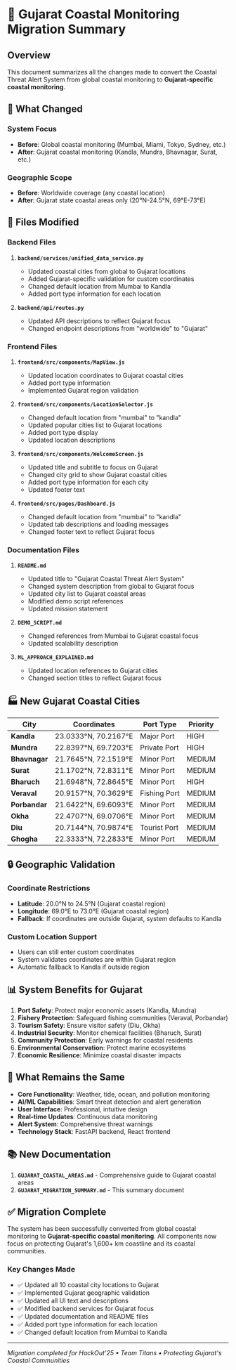 # 🔄 Gujarat Coastal Monitoring Migration Summary

## Overview
This document summarizes all the changes made to convert the Coastal Threat Alert System from global coastal monitoring to **Gujarat-specific coastal monitoring**.

## 🎯 **What Changed**

### **System Focus**
- **Before**: Global coastal monitoring (Mumbai, Miami, Tokyo, Sydney, etc.)
- **After**: Gujarat coastal monitoring (Kandla, Mundra, Bhavnagar, Surat, etc.)

### **Geographic Scope**
- **Before**: Worldwide coverage (any coastal location)
- **After**: Gujarat state coastal areas only (20°N-24.5°N, 69°E-73°E)

## 📁 **Files Modified**

### **Backend Files**
1. **`backend/services/unified_data_service.py`**
   - Updated coastal cities from global to Gujarat locations
   - Added Gujarat-specific validation for custom coordinates
   - Changed default location from Mumbai to Kandla
   - Added port type information for each location

2. **`backend/api/routes.py`**
   - Updated API descriptions to reflect Gujarat focus
   - Changed endpoint descriptions from "worldwide" to "Gujarat"

### **Frontend Files**
1. **`frontend/src/components/MapView.js`**
   - Updated location coordinates to Gujarat coastal cities
   - Added port type information
   - Implemented Gujarat region validation

2. **`frontend/src/components/LocationSelector.js`**
   - Changed default location from "mumbai" to "kandla"
   - Updated popular cities list to Gujarat locations
   - Added port type display
   - Updated location descriptions

3. **`frontend/src/components/WelcomeScreen.js`**
   - Updated title and subtitle to focus on Gujarat
   - Changed city grid to show Gujarat coastal cities
   - Added port type information for each city
   - Updated footer text

4. **`frontend/src/pages/Dashboard.js`**
   - Changed default location from "mumbai" to "kandla"
   - Updated tab descriptions and loading messages
   - Changed footer text to reflect Gujarat focus

### **Documentation Files**
1. **`README.md`**
   - Updated title to "Gujarat Coastal Threat Alert System"
   - Changed system description from global to Gujarat focus
   - Updated city list to Gujarat coastal areas
   - Modified demo script references
   - Updated mission statement

2. **`DEMO_SCRIPT.md`**
   - Changed references from Mumbai to Gujarat coastal focus
   - Updated scalability description

3. **`ML_APPROACH_EXPLAINED.md`**
   - Updated location references to Gujarat cities
   - Changed section titles to reflect Gujarat focus

## 🏭 **New Gujarat Coastal Cities**

| City | Coordinates | Port Type | Priority |
|------|-------------|-----------|----------|
| **Kandla** | 23.0333°N, 70.2167°E | Major Port | HIGH |
| **Mundra** | 22.8397°N, 69.7203°E | Private Port | HIGH |
| **Bhavnagar** | 21.7645°N, 72.1519°E | Minor Port | MEDIUM |
| **Surat** | 21.1702°N, 72.8311°E | Minor Port | MEDIUM |
| **Bharuch** | 21.6948°N, 72.8645°E | Minor Port | HIGH |
| **Veraval** | 20.9157°N, 70.3629°E | Fishing Port | MEDIUM |
| **Porbandar** | 21.6422°N, 69.6093°E | Minor Port | MEDIUM |
| **Okha** | 22.4707°N, 69.0706°E | Minor Port | MEDIUM |
| **Diu** | 20.7144°N, 70.9874°E | Tourist Port | MEDIUM |
| **Ghogha** | 22.3333°N, 72.2833°E | Minor Port | MEDIUM |

## 🔒 **Geographic Validation**

### **Coordinate Restrictions**
- **Latitude**: 20.0°N to 24.5°N (Gujarat coastal region)
- **Longitude**: 69.0°E to 73.0°E (Gujarat coastal region)
- **Fallback**: If coordinates are outside Gujarat, system defaults to Kandla

### **Custom Location Support**
- Users can still enter custom coordinates
- System validates coordinates are within Gujarat region
- Automatic fallback to Kandla if outside region

## 📊 **System Benefits for Gujarat**

1. **Port Safety**: Protect major economic assets (Kandla, Mundra)
2. **Fishery Protection**: Safeguard fishing communities (Veraval, Porbandar)
3. **Tourism Safety**: Ensure visitor safety (Diu, Okha)
4. **Industrial Security**: Monitor chemical facilities (Bharuch, Surat)
5. **Community Protection**: Early warnings for coastal residents
6. **Environmental Conservation**: Protect marine ecosystems
7. **Economic Resilience**: Minimize coastal disaster impacts

## 🚀 **What Remains the Same**

- **Core Functionality**: Weather, tide, ocean, and pollution monitoring
- **AI/ML Capabilities**: Smart threat detection and alert generation
- **User Interface**: Professional, intuitive design
- **Real-time Updates**: Continuous data monitoring
- **Alert System**: Comprehensive threat warnings
- **Technology Stack**: FastAPI backend, React frontend

## 📚 **New Documentation**

1. **`GUJARAT_COASTAL_AREAS.md`** - Comprehensive guide to Gujarat coastal areas
2. **`GUJARAT_MIGRATION_SUMMARY.md`** - This summary document

## ✅ **Migration Complete**

The system has been successfully converted from global coastal monitoring to **Gujarat-specific coastal monitoring**. All components now focus on protecting Gujarat's 1,600+ km coastline and its coastal communities.

### **Key Changes Made**
- ✅ Updated all 10 coastal city locations to Gujarat
- ✅ Implemented Gujarat geographic validation
- ✅ Updated all UI text and descriptions
- ✅ Modified backend services for Gujarat focus
- ✅ Updated documentation and README files
- ✅ Added port type information for each location
- ✅ Changed default location from Mumbai to Kandla

---

*Migration completed for HackOut'25 • Team Titans • Protecting Gujarat's Coastal Communities*
